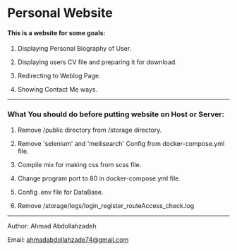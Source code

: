 # Personal Website



#### This is a website for some goals:

1. Displaying Personal Biography of User.

2. Displaying users CV file and preparing it for download.

3. Redirecting to Weblog Page.
4. Showing Contact Me ways.



------



### What You should do before putting website on Host or Server:

1. Remove  /public directory from /storage directory.

2. Remove 'selenium' and 'meilisearch' Config from docker-compose.yml file.

3. Compile mix for making css from scss file.

4. Change program port to 80 in docker-compose.yml file.

5. Config .env file for DataBase.

6. Remove /storage/logs/login_register_routeAccess_check.log

------



Author: Ahmad Abdollahzadeh

Email: ahmadabdollahzade74@gmail.com